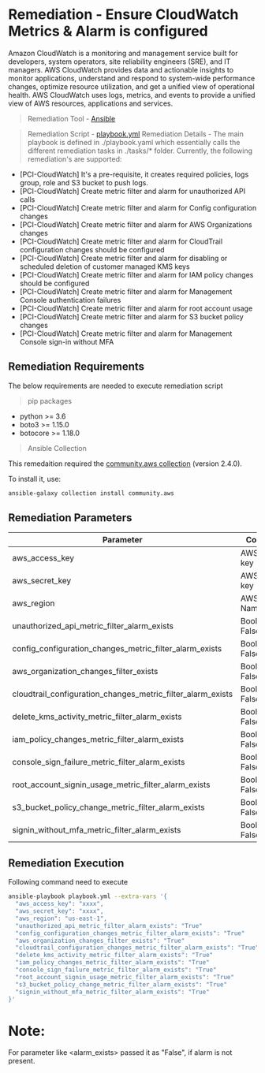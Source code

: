 # Remediation - Ensure CloudWatch Metrics & Alarm is configured
Amazon CloudWatch is a monitoring and management service built for developers, system operators, site reliability engineers (SRE), and IT managers. AWS CloudWatch provides data and actionable insights to monitor applications, understand and respond to system-wide performance changes, optimize resource utilization, and get a unified view of operational health. AWS CloudWatch uses logs, metrics, and events to provide a unified view of AWS resources, applications and services.

> Remediation Tool   - [Ansible](https://www.ansible.com/)

> Remediation Script - [playbook.yml](playbook.yml)
> Remediation Details -
> The main playbook is defined in ./playbook.yaml which essentially calls the different remediation tasks in ./tasks/* folder. Currently, the following remediation's are supported:

 * [PCI-CloudWatch] It's a pre-requisite, it creates required policies, logs group, role and S3 bucket to push logs.
 * [PCI-CloudWatch] Create metric filter and alarm for unauthorized API calls
 * [PCI-CloudWatch] Create metric filter and alarm for Config configuration changes
 * [PCI-CloudWatch] Create metric filter and alarm for AWS Organizations changes 
 * [PCI-CloudWatch] Create metric filter and alarm for CloudTrail configuration changes should be configured 
 * [PCI-CloudWatch] Create metric filter and alarm for disabling or scheduled deletion of customer managed KMS keys  
 * [PCI-CloudWatch] Create metric filter and alarm for IAM policy changes should be configured 
 * [PCI-CloudWatch] Create metric filter and alarm for Management Console authentication failures 
 * [PCI-CloudWatch] Create metric filter and alarm for root account usage
 * [PCI-CloudWatch] Create metric filter and alarm for S3 bucket policy changes
 * [PCI-CloudWatch] Create metric filter and alarm for Management Console sign-in without MFA


## Remediation Requirements
The below requirements are needed to execute remediation script

> pip packages
- python >= 3.6
- boto3 >= 1.15.0
- botocore >= 1.18.0

> Ansible Collection

This remedaition required the [community.aws collection](https://galaxy.ansible.com/community/aws) (version 2.4.0).

To install it, use: 
```sh
ansible-galaxy collection install community.aws
```

## Remediation Parameters

| Parameter       | Comments                   |
|-----------------|----------------------------|
| aws_access_key  | AWS Access key             |
| aws_secret_key  | AWS Secret key             |
| aws_region          | AWS Region Name         |
| unauthorized_api_metric_filter_alarm_exists          | Boolean(True! False)            |
| config_configuration_changes_metric_filter_alarm_exists          | Boolean(True! False)            |
| aws_organization_changes_filter_exists          | Boolean(True! False)            |
| cloudtrail_configuration_changes_metric_filter_alarm_exists          | Boolean(True! False)            |
| delete_kms_activity_metric_filter_alarm_exists          | Boolean(True! False)            |
| iam_policy_changes_metric_filter_alarm_exists          | Boolean(True! False)            |
| console_sign_failure_metric_filter_alarm_exists          | Boolean(True! False)            |
| root_account_signin_usage_metric_filter_alarm_exists          | Boolean(True! False)            |
| s3_bucket_policy_change_metric_filter_alarm_exists          | Boolean(True! False)            |
| signin_without_mfa_metric_filter_alarm_exists          | Boolean(True! False)            |
    



## Remediation Execution
Following command need to execute
```sh
ansible-playbook playbook.yml --extra-vars '{
  "aws_access_key": "xxxx",
  "aws_secret_key": "xxxx",
  "aws_region": "us-east-1",
  "unauthorized_api_metric_filter_alarm_exists": "True"
  "config_configuration_changes_metric_filter_alarm_exists": "True"
  "aws_organization_changes_filter_exists": "True"
  "cloudtrail_configuration_changes_metric_filter_alarm_exists": "True"
  "delete_kms_activity_metric_filter_alarm_exists": "True"
  "iam_policy_changes_metric_filter_alarm_exists": "True"
  "console_sign_failure_metric_filter_alarm_exists": "True"
  "root_account_signin_usage_metric_filter_alarm_exists": "True"
  "s3_bucket_policy_change_metric_filter_alarm_exists": "True"
  "signin_without_mfa_metric_filter_alarm_exists": "True"
}'
```
# Note:
For parameter like <alarm_exists> passed it as "False", if alarm is not present.
